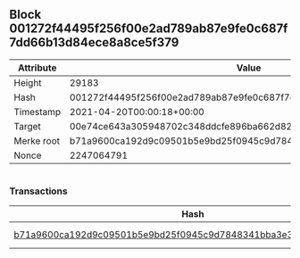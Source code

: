 ## Block 001272f44495f256f00e2ad789ab87e9fe0c687f7dd66b13d84ece8a8ce5f379

Attribute | Value
--- | ---
Height | 29183
Hash | 001272f44495f256f00e2ad789ab87e9fe0c687f7dd66b13d84ece8a8ce5f379
Timestamp | 2021-04-20T00:00:18+00:00
Target | 00e74ce643a305948702c348ddcfe896ba662d82c1a228faf4ad12250f07334e
Merke root | b71a9600ca192d9c09501b5e9bd25f0945c9d7848341bba3e364b16e0a030d91
Nonce | 2247064791

```

```

### Transactions

Hash | Amount
--- | ---
[b71a9600ca192d9c09501b5e9bd25f0945c9d7848341bba3e364b16e0a030d91](b71a9600ca192d9c09501b5e9bd25f0945c9d7848341bba3e364b16e0a030d91.md) | 10.00000000 SKEPTI 
